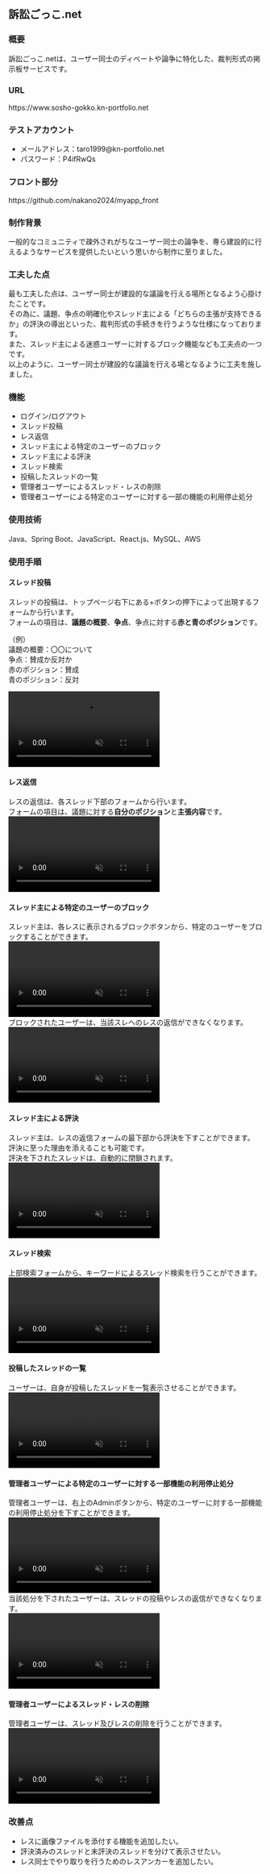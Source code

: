 <h2>訴訟ごっこ.net</h2>

<h3>概要</h3>
<div>
訴訟ごっこ.netは、ユーザー同士のディベートや論争に特化した、裁判形式の掲示板サービスです。
</div>

<h3>URL</h3>
<div>https://www.sosho-gokko.kn-portfolio.net</div>

<h3>テストアカウント</h3>
<ul>
  <li>メールアドレス：taro1999@kn-portfolio.net</li>
  <li>パスワード：P4ifRwQs</li>
</ul>

<h3>フロント部分</h3>
<div>https://github.com/nakano2024/myapp_front</div>

<h3>制作背景</h3>
<div>一般的なコミュニティで疎外されがちなユーザー同士の論争を、専ら建設的に行えるようなサービスを提供したいという思いから制作に至りました。</div>

<h3>工夫した点</h3>
<div>
最も工夫した点は、ユーザー同士が建設的な議論を行える場所となるよう心掛けたことです。</br>
その為に、議題、争点の明確化やスレッド主による「どちらの主張が支持できるか」の評決の導出といった、裁判形式の手続きを行うような仕様になっております。</br>
また、スレッド主による迷惑ユーザーに対するブロック機能なども工夫点の一つです。</br>
以上のように、ユーザー同士が建設的な議論を行える場となるように工夫を施しました。
</div> 

<h3>機能</h3>
<ul>
  <li>ログイン/ログアウト</li>
  <li>スレッド投稿</li>
  <li>レス返信</li>
  <li>スレッド主による特定のユーザーのブロック</li>
  <li>スレッド主による評決</li>
  <li>スレッド検索</li>
  <li>投稿したスレッドの一覧</li>
  <li>管理者ユーザーによるスレッド・レスの削除</li>
  <li>管理者ユーザーによる特定のユーザーに対する一部の機能の利用停止処分</li>
</ul>

<h3>使用技術</h3>
<div>Java、Spring Boot、JavaScript、React.js、MySQL、AWS</div>

<h3>使用手順</h3>

<h4>スレッド投稿</h4>
<div>
  <p>
    スレッドの投稿は、トップページ右下にある+ボタンの押下によって出現するフォームから行います。<br/>
    フォームの項目は、<strong>議題の概要</strong>、<strong>争点</strong>、争点に対する<strong>赤と青のポジション</strong>です。
  </p>
  <p>
   （例）<br>
    議題の概要：〇〇について<br>
    争点：賛成か反対か<br>
    赤のポジション：賛成<br>
    青のポジション：反対
  </p>
</div>
<div><video controls muted src=https://user-images.githubusercontent.com/83113782/208531440-bb16f9da-e787-4b79-9330-12ffea53c131.mp4 /></div>

<h4>レス返信</h4>
<div>
  レスの返信は、各スレッド下部のフォームから行います。<br>
  フォームの項目は、議題に対する<strong>自分のポジション</strong>と<strong>主張内容</strong>です。
</div>
<div><video controls muted src=https://user-images.githubusercontent.com/83113782/208532608-4d25260d-24f7-405c-a35e-f80f4fdc2062.mp4 /></div>

<h4>スレッド主による特定のユーザーのブロック</h4>
<div>
  スレッド主は、各レスに表示されるブロックボタンから、特定のユーザーをブロックすることができます。
</div>
<div><video controls muted src=https://user-images.githubusercontent.com/83113782/208533404-2aedff8a-52b4-467d-8acd-f4d956864c34.mp4 /></div>
<div>ブロックされたユーザーは、当該スレへのレスの返信ができなくなります。</div>
<div><video controls muted src=https://user-images.githubusercontent.com/83113782/208537606-ebc58a39-72a1-414c-9030-ee61fb7c26b8.mp4 /></div>

<h4>スレッド主による評決</h4>
<div>
  スレッド主は、レスの返信フォームの最下部から評決を下すことができます。<br/>
  評決に至った理由を添えることも可能です。</br>
  評決を下されたスレッドは、自動的に閉鎖されます。
</div>
<div><video controls muted src=https://user-images.githubusercontent.com/83113782/208537803-86300c07-0356-41a2-ad8d-afbdddd882a3.mp4/></div>

<h4>スレッド検索</h4>
<div>上部検索フォームから、キーワードによるスレッド検索を行うことができます。</div>
<div><video controls muted src=https://user-images.githubusercontent.com/83113782/208538929-c491e05a-e929-4ee5-a574-12abeb8cf5f7.mp4 /></div>

<h4>投稿したスレッドの一覧</h4>
<div>ユーザーは、自身が投稿したスレッドを一覧表示させることができます。</div>
<div><video controls muted src=https://user-images.githubusercontent.com/83113782/208611209-0baceec6-673c-43c5-ae85-993351ccecf6.mp4 /></div>

<h4>管理者ユーザーによる特定のユーザーに対する一部機能の利用停止処分</h4>
<div>管理者ユーザーは、右上のAdminボタンから、特定のユーザーに対する一部機能の利用停止処分を下すことができます。</div>
<div><video controls muted src=https://user-images.githubusercontent.com/83113782/208539497-0d46a6a9-51de-4f45-899e-7ccfc7ac0639.mp4 /></div>

<div>当該処分を下されたユーザーは、スレッドの投稿やレスの返信ができなくなります。</div>
<div><video controls muted src=https://user-images.githubusercontent.com/83113782/208540061-ea3ed2c1-d6c7-4a78-9463-9db9e4d773b0.mp4 /></div>

<h4>管理者ユーザーによるスレッド・レスの削除</h4>
<div>管理者ユーザーは、スレッド及びレスの削除を行うことができます。</div>
<div><video controls muted src=https://user-images.githubusercontent.com/83113782/208544837-37da62a8-073b-4c0b-8383-36421fb4dee2.mp4 /></div>

<h3>改善点</h3>
<div>
  <ul>
    <li>レスに画像ファイルを添付する機能を追加したい。</li>
    <li>評決済みのスレッドと未評決のスレッドを分けて表示させたい。</li>
    <li>レス同士でやり取りを行うためのレスアンカーを追加したい。</li>
  </ul>
</div>



